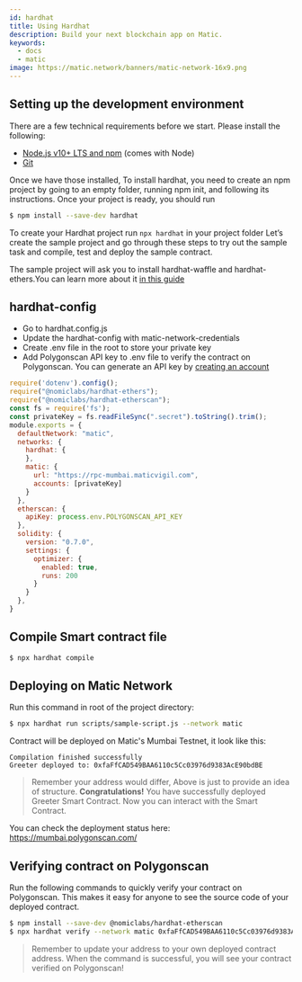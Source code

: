 ```yaml
---
id: hardhat
title: Using Hardhat
description: Build your next blockchain app on Matic.
keywords:
  - docs
  - matic
image: https://matic.network/banners/matic-network-16x9.png 
---
```


## **Setting up the development environment**

There are a few technical requirements before we start. Please install the following:

- [Node.js v10+ LTS and npm](https://nodejs.org/en/) (comes with Node)
- [Git](https://git-scm.com/)

Once we have those installed, To install hardhat, you need to create an npm project by going to an empty folder, running npm init, and following its instructions. Once your project is ready, you should run

```bash
$ npm install --save-dev hardhat
```
To create your Hardhat project run `npx hardhat` in your project folder
Let’s create the sample project and go through these steps to try out the sample task and compile, test and deploy the sample contract.


The sample project will ask you to install hardhat-waffle and hardhat-ethers.You can learn more about it [in this guide](https://hardhat.org/getting-started/#quick-start)

## **hardhat-config**

- Go to hardhat.config.js
- Update the hardhat-config with matic-network-credentials
- Create .env file in the root to store your private key
- Add Polygonscan API key to .env file to verify the contract on Polygonscan. You can generate an API key by [creating an account](https://polygonscan.com/register)

```js
require('dotenv').config();
require("@nomiclabs/hardhat-ethers");
require("@nomiclabs/hardhat-etherscan");
const fs = require('fs');
const privateKey = fs.readFileSync(".secret").toString().trim();
module.exports = {
  defaultNetwork: "matic",
  networks: {
    hardhat: {
    },
    matic: {
      url: "https://rpc-mumbai.maticvigil.com",
      accounts: [privateKey]
    }
  },
  etherscan: {
    apiKey: process.env.POLYGONSCAN_API_KEY
  },
  solidity: {
    version: "0.7.0",
    settings: {
      optimizer: {
        enabled: true,
        runs: 200
      }
    }
  },
}
```

## **Compile Smart contract file**

```bash
$ npx hardhat compile
```

## **Deploying on Matic Network**

Run this command in root of the project directory:
```bash
$ npx hardhat run scripts/sample-script.js --network matic
```

Contract will be deployed on Matic's Mumbai Testnet, it look like this:

```shell
Compilation finished successfully
Greeter deployed to: 0xfaFfCAD549BAA6110c5Cc03976d9383AcE90bdBE
```

> Remember your address would differ, Above is just to provide an idea of structure.
**Congratulations!** You have successfully deployed Greeter Smart Contract. Now you can interact with the Smart Contract.

You can check the deployment status here: https://mumbai.polygonscan.com/

## **Verifying contract on Polygonscan**

Run the following commands to quickly verify your contract on Polygonscan. This makes it easy for anyone to see the source code of your deployed contract.

```bash
$ npm install --save-dev @nomiclabs/hardhat-etherscan
$ npx hardhat verify --network matic 0xfaFfCAD549BAA6110c5Cc03976d9383AcE90bdBE
```

> Remember to update your address to your own deployed contract address. When the command is successful, you will see your contract verified on Polygonscan!
